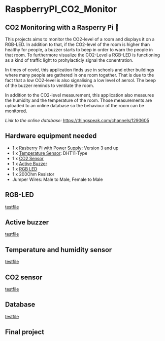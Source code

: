 # RaspberryPI_CO2_Monitor
## CO2 Monitoring with a Rasperry Pi :monkey:

This projects aims to monitor the CO2-level of a room and displays it on a RGB-LED. In addition to that, if the CO2-level of the room is higher than healthy for people, a buzzer starts to beep in order to warn the people in that room. To furthermore visualize the CO2-Level a RGB-LED is functioning as a kind of traffic light to prohylacticly signal the conentration.

In times of covid, this application finds use in schools and other buildings where many people are gathered in one room together.
That is due to the fact that a low CO2-level is also signalising a low level of aersol. The beep of the buzzer reminds to ventilate the room. 

In addition to the CO2-level measurement, this application also measures the humidity and the temperature of the room. Those measurements are uploaded to an online database so the behaviour of the room can be monitored.

*Link to the online database:* https://thingspeak.com/channels/1290605


## Hardware equipment needed
- 1 x [Rasberry Pi with Power Supply](https://www.raspberrypi.org/products/): Version 3 and up 
- 1 x [Temperature Sensor](https://media.digikey.com/pdf/Data%20Sheets/Adafruit%20PDFs/DHT11_Humidity_TempSensor.pdf): DHT11-Type 
- 1 x [CO2 Sensor](https://www.winsen-sensor.com/d/files/PDF/Infrared%20Gas%20Sensor/NDIR%20CO2%20SENSOR/MH-Z19%20CO2%20Ver1.0.pdf)
- 1 x [Active Buzzer](https://arduinomodules.info/ky-012-active-buzzer-module/)
- 1 x [RGB LED](https://arduinomodules.info/ky-016-rgb-full-color-led-module/)
- 1 x 200Ohm Resistor
- Jumper Wires: Male to Male, Female to Male

## RGB-LED
[testfile](/test_RGB.py)
## Active buzzer
[testfile](/test_buzzer.py)
## Temperature and humidity sensor
[testfile](/test_buzzer.py)
## CO2 sensor
[testfile](/temp_online.py)
## Database
[testfile](/temp_online.py)
## Final project

